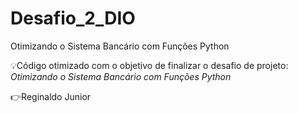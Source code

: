 # Desafio_2_DIO
 Otimizando o Sistema Bancário com Funções Python


💡Código otimizado com o objetivo de finalizar o desafio de projeto:
*Otimizando o Sistema Bancário com Funções Python*

👉Reginaldo Junior
